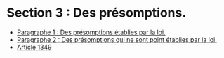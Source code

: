 # Section 3 : Des présomptions.

- [Paragraphe 1 : Des présomptions établies par la loi.](paragraphe-1)
- [Paragraphe 2 : Des présomptions qui ne sont point établies par la loi.](paragraphe-2)
- [Article 1349](article-1349.md)
